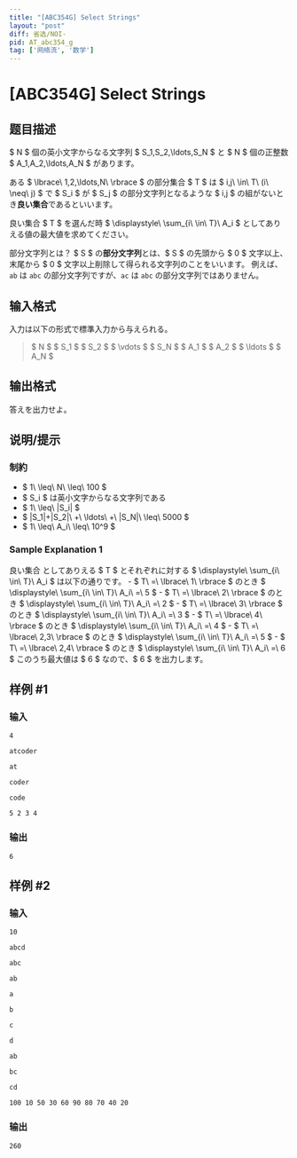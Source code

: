 ```yaml
---
title: "[ABC354G] Select Strings"
layout: "post"
diff: 省选/NOI-
pid: AT_abc354_g
tag: ['网络流', '数学']
---
```


# [ABC354G] Select Strings

## 题目描述

[problemUrl]: https://atcoder.jp/contests/abc354/tasks/abc354_g

$ N $ 個の英小文字からなる文字列 $ S_1,S_2,\ldots,S_N $ と $ N $ 個の正整数 $ A_1,A_2,\ldots,A_N $ があります。

ある $ \lbrace\ 1,2,\ldots,N\ \rbrace $ の部分集合 $ T $ は $ i,j\ \in\ T\ (i\ \neq\ j) $ で $ S_i $ が $ S_j $ の部分文字列となるような $ i,j $ の組がないとき**良い集合**であるといいます。

良い集合 $ T $ を選んだ時 $ \displaystyle\ \sum_{i\ \in\ T}\ A_i $ としてありえる値の最大値を求めてください。

 部分文字列とは？ $ S $ の**部分文字列**とは、$ S $ の先頭から $ 0 $ 文字以上、末尾から $ 0 $ 文字以上削除して得られる文字列のことをいいます。 例えば、`ab` は `abc` の部分文字列ですが、`ac` は `abc` の部分文字列ではありません。

## 输入格式

入力は以下の形式で標準入力から与えられる。

> $ N $ $ S_1 $ $ S_2 $ $ \vdots $ $ S_N $ $ A_1 $ $ A_2 $ $ \ldots $ $ A_N $

## 输出格式

答えを出力せよ。

## 说明/提示

### 制約

- $ 1\ \leq\ N\ \leq\ 100 $
- $ S_i $ は英小文字からなる文字列である
- $ 1\ \leq\ |S_i| $
- $ |S_1|+|S_2|\ +\ \ldots\ +\ |S_N|\ \leq\ 5000 $
- $ 1\ \leq\ A_i\ \leq\ 10^9 $
 
### Sample Explanation 1

良い集合 としてありえる $ T $ とそれぞれに対する $ \displaystyle\ \sum_{i\ \in\ T}\ A_i $ は以下の通りです。 - $ T\ =\ \lbrace\ 1\ \rbrace $ のとき $ \displaystyle\ \sum_{i\ \in\ T}\ A_i\ =\ 5 $ - $ T\ =\ \lbrace\ 2\ \rbrace $ のとき $ \displaystyle\ \sum_{i\ \in\ T}\ A_i\ =\ 2 $ - $ T\ =\ \lbrace\ 3\ \rbrace $ のとき $ \displaystyle\ \sum_{i\ \in\ T}\ A_i\ =\ 3 $ - $ T\ =\ \lbrace\ 4\ \rbrace $ のとき $ \displaystyle\ \sum_{i\ \in\ T}\ A_i\ =\ 4 $ - $ T\ =\ \lbrace\ 2,3\ \rbrace $ のとき $ \displaystyle\ \sum_{i\ \in\ T}\ A_i\ =\ 5 $ - $ T\ =\ \lbrace\ 2,4\ \rbrace $ のとき $ \displaystyle\ \sum_{i\ \in\ T}\ A_i\ =\ 6 $ このうち最大値は $ 6 $ なので、$ 6 $ を出力します。

## 样例 #1

### 输入

```
4
atcoder
at
coder
code
5 2 3 4
```

### 输出

```
6
```

## 样例 #2

### 输入

```
10
abcd
abc
ab
a
b
c
d
ab
bc
cd
100 10 50 30 60 90 80 70 40 20
```

### 输出

```
260
```

